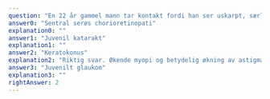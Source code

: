 ```yaml
---
question: "En 22 år gammel mann tar kontakt fordi han ser uskarpt, særlig med venstre øye. Han fikk ny brille for et par måneder siden. Med denne brillen finner du visus o.d.: 1,0, o.s.: 0,63. Han har med gamle brillesedler. Du sjekker korreksjonen for venstre øye. I den gamle brillen var sfærisk korreksjon +0,5 og astigmatismekorreksjon -1,5. I den nye brillen er sfærisk korreksjon -1,75, mens astigmatismekorreksjonen er -5,75. Hva er mest sannsynlige diagnose?"
answer0: "Sentral serøs chorioretinopati"
explanation0: ""
answer1: "Juvenil katarakt"
explanation1: ""
answer2: "Keratokonus"
explanation2: "Riktig svar. Økende myopi og betydelig økning av astigmatisme gir mistanke om utvikling av keratokonus."
answer3: "Juvenilt glaukom"
explanation3: ""
rightAnswer: 2
---
```

